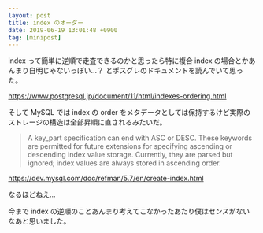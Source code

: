 ```yaml
---
layout: post
title: index のオーダー
date: 2019-06-19 13:01:48 +0900
tag: [minipost]
---
```


index って簡単に逆順で走査できるのかと思ったら特に複合 index の場合とかあんまり自明じゃないっぽい...？
とポスグレのドキュメントを読んでいて思った。

https://www.postgresql.jp/document/11/html/indexes-ordering.html

そして MySQL では index の order をメタデータとしては保持するけど実際のストレージの構造は全部昇順に直されるみたいだ。

> A key_part specification can end with ASC or DESC. These keywords are permitted for future extensions for specifying ascending or descending index value storage. Currently, they are parsed but ignored; index values are always stored in ascending order.

https://dev.mysql.com/doc/refman/5.7/en/create-index.html

なるほどねえ...

今まで index の逆順のことあんまり考えてこなかったあたり僕はセンスがないなあと思いました。
